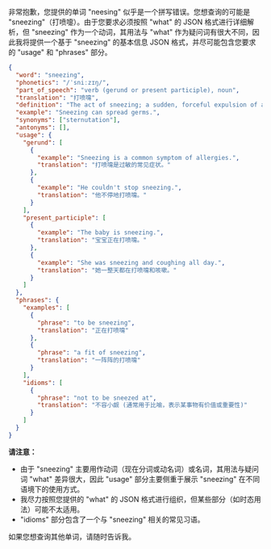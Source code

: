 非常抱歉，您提供的单词 "neesing" 似乎是一个拼写错误。您想查询的可能是 "sneezing"（打喷嚏）。由于您要求必须按照 "what" 的 JSON 格式进行详细解析，但 "sneezing" 作为一个动词，其用法与 "what" 作为疑问词有很大不同，因此我将提供一个基于 "sneezing" 的基本信息 JSON 格式，并尽可能包含您要求的 "usage" 和 "phrases" 部分。

```json
{
  "word": "sneezing",
  "phonetics": "/ˈsniːzɪŋ/",
  "part_of_speech": "verb (gerund or present participle), noun",
  "translation": "打喷嚏",
  "definition": "The act of sneezing; a sudden, forceful expulsion of air through the nose and mouth.",
  "example": "Sneezing can spread germs.",
  "synonyms": ["sternutation"],
  "antonyms": [],
  "usage": {
    "gerund": [
      {
        "example": "Sneezing is a common symptom of allergies.",
        "translation": "打喷嚏是过敏的常见症状。"
      },
      {
        "example": "He couldn't stop sneezing.",
        "translation": "他不停地打喷嚏。"
      }
    ],
    "present_participle": [
      {
        "example": "The baby is sneezing.",
        "translation": "宝宝正在打喷嚏。"
      },
      {
        "example": "She was sneezing and coughing all day.",
        "translation": "她一整天都在打喷嚏和咳嗽。"
      }
    ]
  },
  "phrases": {
    "examples": [
      {
        "phrase": "to be sneezing",
        "translation": "正在打喷嚏"
      },
      {
        "phrase": "a fit of sneezing",
        "translation": "一阵阵的打喷嚏"
      }
    ],
    "idioms": [
      {
        "phrase": "not to be sneezed at",
        "translation": "不容小觑 (通常用于比喻，表示某事物有价值或重要性)"
      }
    ]
  }
}
```

**请注意：**

*   由于 "sneezing" 主要用作动词（现在分词或动名词）或名词，其用法与疑问词 "what" 差异很大，因此 "usage" 部分主要侧重于展示 "sneezing" 在不同语境下的使用方式。
*   我尽力按照您提供的 "what" 的 JSON 格式进行组织，但某些部分（如时态用法）可能不太适用。
*   "idioms" 部分包含了一个与 "sneezing" 相关的常见习语。

如果您想查询其他单词，请随时告诉我。
 